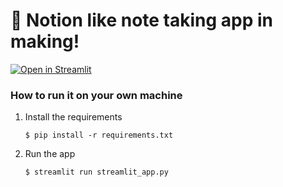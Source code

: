 # 🎈 Notion like note taking app in making!

[![Open in Streamlit](https://static.streamlit.io/badges/streamlit_badge_black_white.svg)](https://gdp-dashbrd.streamlit.app/)

### How to run it on your own machine

1. Install the requirements

   ```
   $ pip install -r requirements.txt
   ```

2. Run the app

   ```
   $ streamlit run streamlit_app.py
   ```
